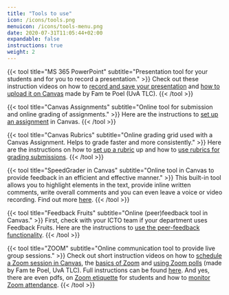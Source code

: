 ```yaml
---
title: "Tools to use"
icon: /icons/tools.png
menuicon: /icons/tools-menu.png
date: 2020-07-31T11:05:44+02:00
expandable: false
instructions: true
weight: 2
---
```


{{< tool title="MS 365 PowerPoint" subtitle="Presentation tool for your students and for you to record a presentation." >}}
Check out these instruction videos on how to <a href="https://youtu.be/JhKynNJUAIo" target="_blank">record and save your presentation</a> and <a href="https://youtu.be/9ltM3nLcwJ0" target="_blank">how to upload it on Canvas</a> made by Fam te Poel (UvA TLC).
{{< /tool >}}

{{< tool title="Canvas Assignments" subtitle="Online tool for submission and online grading of assignments." >}}
Here are the instructions to <a href="https://canvas.uva.nl/courses/169/pages/creating-assignments-online-submissions?module_item_id=1424" target="_blank">set up an assignment</a> in Canvas.
{{< /tool >}}

{{< tool title="Canvas Rubrics" subtitle="Online grading grid used with a Canvas Assignment. Helps to grade faster and more consistently." >}}
Here are the instructions on how to <a href="https://canvas.uva.nl/courses/169/pages/creating-and-using-rubrics?module_item_id=1440" target="_blank">set up a rubric</a> up and how to <a href="https://community.canvaslms.com/docs/DOC-12931-4152724107" target="_blank">use rubrics for grading submissions</a>.
{{< /tool >}}

{{< tool title="SpeedGrader in Canvas" subtitle="Online tool in Canvas to provide feedback in an efficient and effective manner." >}}
This built-in tool allows you to highlight elements in the text, provide inline written comments, write overall comments and you can even leave a voice or video recording. Find out more <a href="https://canvas.uva.nl/courses/169/modules/items/1441" target="_blank">here</a>.
{{< /tool >}}

{{< tool title="Feedback Fruits" subtitle="Online (peer)feedback tool in Canvas." >}}
First, check with your ICTO team if your department uses Feedback Fruits. Here are the instructions to <a href="https://vimeo.com/252696165" target="_blank">use the peer-feedback functionality</a>.
{{< /tool >}}

{{< tool title="ZOOM" subtitle="Online communication tool to provide live group sessions." >}}
Check out short instruction videos on how to <a href="https://youtu.be/ndCUeOVqBx8" target="_blank">schedule a Zoom session in Canvas</a>, the <a href="https://youtu.be/x8_X-0DetzQ" target="_blank">basics of Zoom</a> and <a href="https://youtu.be/_xYg-lMuNr8" target="_blank">using Zoom polls</a> (made by Fam te Poel, UvA TLC). Full instructions can be found <a href="https://canvas.uva.nl/courses/41/pages/using-zoom-in-canvas-for-teaching" target="_blank">here</a>. And yes, there are even pdfs, on <a href="https://canvas.uva.nl/courses/41/pages/zoom-etiquette-in-online-classes" target="_blank">Zoom etiquette</a> for students and how to <a href="https://canvas.uva.nl/courses/41/pages/attendance-in-zoom" target="_blank">monitor Zoom attendance</a>.
{{< /tool >}}
